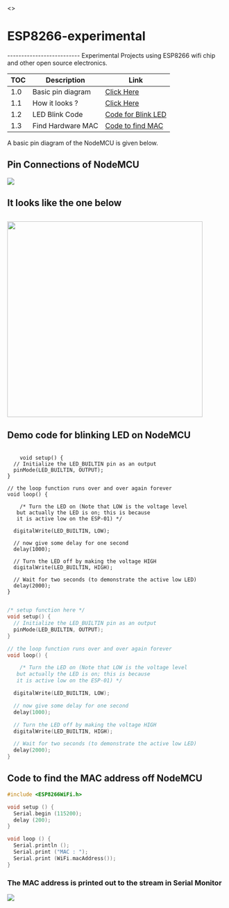 <link rel="stylesheet" href="/prismjs/prism.css">
<>
<h1>ESP8266-experimental</h1>
--------------------------
 Experimental Projects using ESP8266 wifi chip and other open source electronics.

|  TOC |  Description | Link |
|---|---|---|
|  1.0 | Basic pin diagram | <a href="#PinConnectionsofNodeMCU">Click Here</a>|
|  1.1 | How it looks ?  | <a href="#Itlooksliketheonebelow">Click Here</a>  |
|  1.2 | LED Blink Code |  <a href="#blinkled">Code for Blink LED</a> |
| 1.3  | Find Hardware MAC  |  <a href="#findMac">Code to find MAC</a> |

 A basic pin diagram of the NodeMCU is given below.


 <h2 id="PinConnectionsofNodeMCU">Pin Connections of NodeMCU</h2>

 <img src="https://firebasestorage.googleapis.com/v0/b/esp8266-experiments.appspot.com/o/esp8266-main%2Fpin-diargam-nodeMCU%2FNodeMCUpins.png?alt=media&token=797f5613-7b60-4379-b420-ac8b255fc37e">

 <h2 id="Itlooksliketheonebelow"> It looks like the one below <h2>

<img src="https://firebasestorage.googleapis.com/v0/b/esp8266-experiments.appspot.com/o/esp8266-main%2Freal-images-nodemcu%2FNodemcu.jpg?alt=media&token=ef6f87da-c9b7-4411-9665-5e0cbc8d7669" heigh="200" width="450">

<h2 id="blinkled"> Demo code for blinking LED on NodeMCU</h2>

<pre>
  <code class="clike">
    void setup() {
  // Initialize the LED_BUILTIN pin as an output
  pinMode(LED_BUILTIN, OUTPUT);
}

// the loop function runs over and over again forever
void loop() {

    /* Turn the LED on (Note that LOW is the voltage level
   but actually the LED is on; this is because
   it is active low on the ESP-01) */

  digitalWrite(LED_BUILTIN, LOW);

  // now give some delay for one second
  delay(1000);

  // Turn the LED off by making the voltage HIGH
  digitalWrite(LED_BUILTIN, HIGH);  

  // Wait for two seconds (to demonstrate the active low LED)
  delay(2000);
}
  </code>
</pre>
```c
/* setup function here */
void setup() {
  // Initialize the LED_BUILTIN pin as an output
  pinMode(LED_BUILTIN, OUTPUT);
}

// the loop function runs over and over again forever
void loop() {

    /* Turn the LED on (Note that LOW is the voltage level
   but actually the LED is on; this is because
   it is active low on the ESP-01) */

  digitalWrite(LED_BUILTIN, LOW);

  // now give some delay for one second
  delay(1000);

  // Turn the LED off by making the voltage HIGH
  digitalWrite(LED_BUILTIN, HIGH);  

  // Wait for two seconds (to demonstrate the active low LED)
  delay(2000);
}
```

<h2 id="findMac"> Code to find the MAC address off NodeMCU</h2>

```c
#include <ESP8266WiFi.h>

void setup () {
  Serial.begin (115200);
  delay (200);
}

void loop () {
  Serial.println ();
  Serial.print ("MAC : ");
  Serial.print (WiFi.macAddress());
}
```

<h3>The MAC address is printed out to the stream in Serial Monitor</h3>
<img src="https://firebasestorage.googleapis.com/v0/b/esp8266-experiments.appspot.com/o/esp8266-main%2Foutput-screen-images%2Fmac-find-serial.jpg?alt=media&token=16b20462-3f65-40fc-8f43-fd6766beb804">

<script src="/prismjs/prism.js"></script>